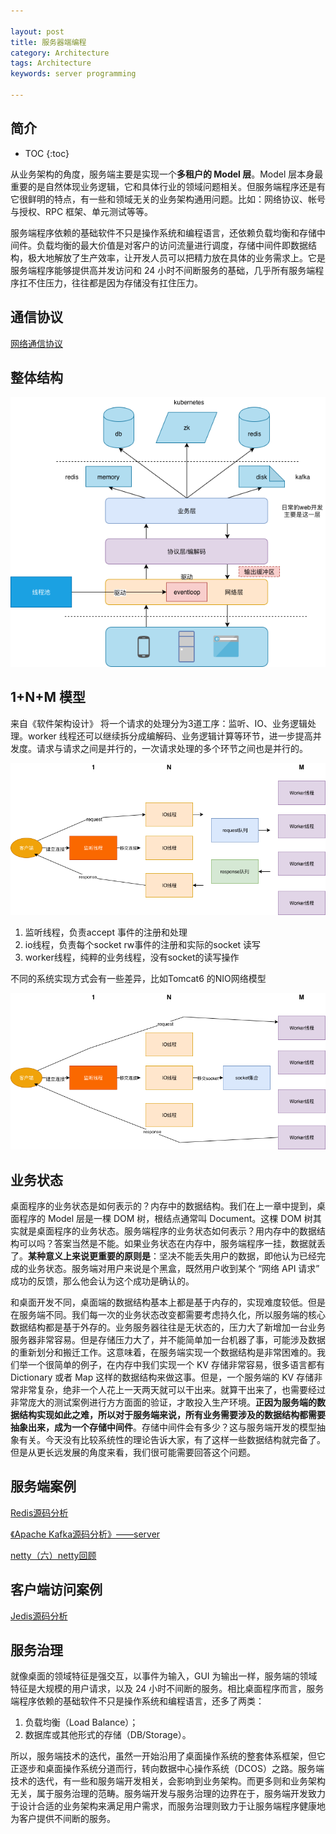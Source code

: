 ```yaml
---

layout: post
title: 服务器端编程
category: Architecture
tags: Architecture
keywords: server programming

---
```


## 简介

* TOC
{:toc}

从业务架构的角度，服务端主要是实现一个**多租户的 Model 层**。Model 层本身最重要的是自然体现业务逻辑，它和具体行业的领域问题相关。但服务端程序还是有它很鲜明的特点，有一些和领域无关的业务架构通用问题。比如：网络协议、帐号与授权、RPC 框架、单元测试等等。

服务端程序依赖的基础软件不只是操作系统和编程语言，还依赖负载均衡和存储中间件。负载均衡的最大价值是对客户的访问流量进行调度，存储中间件即数据结构，极大地解放了生产效率，让开发人员可以把精力放在具体的业务需求上。它是服务端程序能够提供高并发访问和 24 小时不间断服务的基础，几乎所有服务端程序扛不住压力，往往都是因为存储没有扛住压力。

## 通信协议

[网络通信协议](http://qiankunli.github.io/2019/04/20/network_communication_protocol.html)

## 整体结构

![](/public/upload/architecture/network_communication.png)

## 1+N+M 模型

来自《软件架构设计》 将一个请求的处理分为3道工序：监听、IO、业务逻辑处理。worker 线程还可以继续拆分成编解码、业务逻辑计算等环节，进一步提高并发度。请求与请求之间是并行的，一次请求处理的多个环节之间也是并行的。

![](/public/upload/architecture/server_side_1nm.png)


1. 监听线程，负责accept 事件的注册和处理
2. io线程，负责每个socket rw事件的注册和实际的socket 读写
3. worker线程，纯粹的业务线程，没有socket的读写操作

不同的系统实现方式会有一些差异，比如Tomcat6 的NIO网络模型

![](/public/upload/architecture/tomcat6_1nm.png)

## 业务状态

桌面程序的业务状态是如何表示的？内存中的数据结构。我们在上一章中提到，桌面程序的 Model 层是一棵 DOM 树，根结点通常叫 Document。这棵 DOM 树其实就是桌面程序的业务状态。服务端程序的业务状态如何表示？用内存中的数据结构可以吗？答案当然是不能。如果业务状态在内存中，服务端程序一挂，数据就丢了。**某种意义上来说更重要的原则是**：坚决不能丢失用户的数据，即他认为已经完成的业务状态。服务端对用户来说是个黑盒，既然用户收到某个 “网络 API 请求” 成功的反馈，那么他会认为这个成功是确认的。

和桌面开发不同，桌面端的数据结构基本上都是基于内存的，实现难度较低。但是在服务端不同。我们每一次的业务状态改变都需要考虑持久化，所以服务端的核心数据结构都是基于外存的。业务服务器往往是无状态的，压力大了新增加一台业务服务器非常容易。但是存储压力大了，并不能简单加一台机器了事，可能涉及数据的重新划分和搬迁工作。这意味着，在服务端实现一个数据结构是非常困难的。我们举一个很简单的例子，在内存中我们实现一个 KV 存储非常容易，很多语言都有 Dictionary 或者 Map 这样的数据结构来做这事。但是，一个服务端的 KV 存储非常非常复杂，绝非一个人花上一天两天就可以干出来。就算干出来了，也需要经过非常庞大的测试案例进行方方面面的验证，才敢投入生产环境。**正因为服务端的数据结构实现如此之难，所以对于服务端来说，所有业务需要涉及的数据结构都需要抽象出来，成为一个存储中间件**。存储中间件会有多少？这与服务端开发的模型抽象有关。今天没有比较系统性的理论告诉大家，有了这样一些数据结构就完备了。但是从更长远发展的角度来看，我们很可能需要回答这个问题。

## 服务端案例

[Redis源码分析](http://qiankunli.github.io/2019/04/20/redis_source.html)

[《Apache Kafka源码分析》——server](http://qiankunli.github.io/2019/01/30/kafka_learn_2.html)

[netty（六）netty回顾](http://qiankunli.github.io/2016/07/25/Java-Netty6.html)

## 客户端访问案例

[Jedis源码分析](http://qiankunli.github.io/2016/06/07/jedis_source.html)

## 服务治理

就像桌面的领域特征是强交互，以事件为输入，GUI 为输出一样，服务端的领域特征是大规模的用户请求，以及 24 小时不间断的服务。相比桌面程序而言，服务端程序依赖的基础软件不只是操作系统和编程语言，还多了两类：
1. 负载均衡（Load Balance）；
2. 数据库或其他形式的存储（DB/Storage）。

所以，服务端技术的迭代，虽然一开始沿用了桌面操作系统的整套体系框架，但它正逐步和桌面操作系统分道而行，转向数据中心操作系统（DCOS）之路。服务端技术的迭代，有一些和服务端开发相关，会影响到业务架构。而更多则和业务架构无关，属于服务治理的范畴。服务端开发与服务治理的边界在于，服务端开发致力于设计合适的业务架构来满足用户需求，而服务治理则致力于让服务端程序健康地为客户提供不间断的服务。


